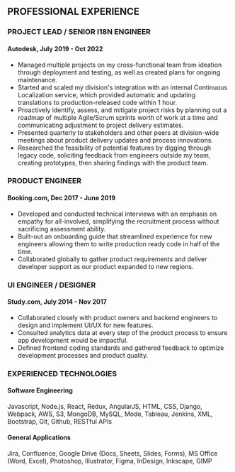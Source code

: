 ## PROFESSIONAL EXPERIENCE
### PROJECT LEAD / SENIOR I18N ENGINEER
#### Autodesk, July 2019 - Oct 2022
- Managed multiple projects on my cross-functional team from ideation through deployment and testing, as well as created plans for ongoing maintenance.
- Started and scaled my division's integration with an internal Continuous Localization service, which provided automatic and updating translations to production-released code within 1 hour.
- Proactively identify, assess, and mitigate project risks by planning out a roadmap of multiple Agile/Scrum sprints worth of work at a time and communicating adjustment to project delivery estimates.
- Presented quarterly to stakeholders and other peers at division-wide meetings about product delivery updates and process innovations.
- Researched the feasibility of potential features by digging through legacy code, soliciting feedback from engineers outside my team, creating prototypes, then sharing findings with the product team.  


### PRODUCT ENGINEER
#### Booking.com, Dec 2017 - June 2019
- Developed and conducted technical interviews with an emphasis on empathy for all-involved, simplifying the recruitment process without sacrificing assessment ability.
- Built-out an onboarding guide that streamlined experience for new engineers allowing them to write production ready code in half of the time. 
- Collaborated globally to gather product requirements and deliver developer support as our product expanded to new regions.


### UI ENGINEER / DESIGNER
#### Study.com, July 2014 - Nov 2017
- Collaborated closely with product owners and backend engineers to design and implement UI/UX for new features.
- Consulted analytics data at every step of the product process to ensure app development would be impactful.
- Defined frontend coding standards and gathered feedback to optimize development processes and product quality.


### EXPERIENCED TECHNOLOGIES
#### Software Engineering
Javascript, Node.js, React, Redux, AngularJS, HTML, CSS, Django, Webpack, AWS, S3, MongoDB, MySQL, Mode, Tableau, Jenkins, XML, Bootstrap, Git, Github, RESTful APIs
#### General Applications
Jira, Confluence, Google Drive (Docs, Sheets, Slides, Forms), MS Office (Word, Excel), Photoshop, Illustrator, Figma, InDesign, Inkscape, GIMP